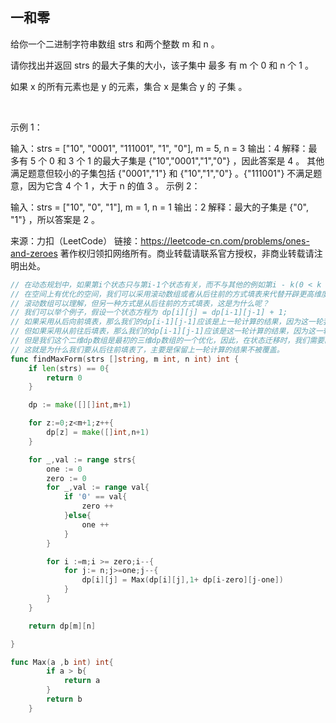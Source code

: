 ##  一和零

给你一个二进制字符串数组 strs 和两个整数 m 和 n 。

请你找出并返回 strs 的最大子集的大小，该子集中 最多 有 m 个 0 和 n 个 1 。

如果 x 的所有元素也是 y 的元素，集合 x 是集合 y 的 子集 。

 

示例 1：

输入：strs = ["10", "0001", "111001", "1", "0"], m = 5, n = 3
输出：4
解释：最多有 5 个 0 和 3 个 1 的最大子集是 {"10","0001","1","0"} ，因此答案是 4 。
其他满足题意但较小的子集包括 {"0001","1"} 和 {"10","1","0"} 。{"111001"} 不满足题意，因为它含 4 个 1 ，大于 n 的值 3 。
示例 2：

输入：strs = ["10", "0", "1"], m = 1, n = 1
输出：2
解释：最大的子集是 {"0", "1"} ，所以答案是 2 。

来源：力扣（LeetCode）
链接：https://leetcode-cn.com/problems/ones-and-zeroes
著作权归领扣网络所有。商业转载请联系官方授权，非商业转载请注明出处。


```go
// 在动态规划中，如果第i个状态只与第i-1个状态有关，而不与其他的例如第i - k(0 < k < i)个状态有关，那么意味着此时
// 在空间上有优化的空间，我们可以采用滚动数组或者从后往前的方式填表来代替开辟更高维度的数组。
// 滚动数组可以理解，但另一种方式是从后往前的方式填表，这是为什么呢？
// 我们可以举个例子，假设一个状态方程为 dp[i][j] = dp[i-1][j-1] + 1;
// 如果采用从后向前填表，那么我们的dp[i-1][j-1]应该是上一轮计算的结果，因为这一轮我们还没有更新过这个值
// 但如果采用从前往后填表，那么我们的dp[i-1][j-1]应该是这一轮计算的结果，因为这一轮我们已经更新过这个值
// 但是我们这个二维dp数组是最初的三维dp数组的一个优化，因此，在状态迁移时，我们需要的是上一轮计算的dp[i-1][j-1]
// 这就是为什么我们要从后往前填表了，主要是保留上一轮计算的结果不被覆盖。
func findMaxForm(strs []string, m int, n int) int {
    if len(strs) == 0{
        return 0
    }

    dp := make([][]int,m+1)

    for z:=0;z<m+1;z++{
        dp[z] = make([]int,n+1)
    }

    for _,val := range strs{
        one := 0
        zero := 0
        for _,val := range val{
            if '0' == val{
                zero ++
            }else{
                one ++
            }
        }

        for i :=m;i >= zero;i--{
            for j:= n;j>=one;j--{
                dp[i][j] = Max(dp[i][j],1+ dp[i-zero][j-one])
            }
        } 
    }

    return dp[m][n]

}

func Max(a ,b int) int{
        if a > b{
            return a
        }
        return b
    }

```
